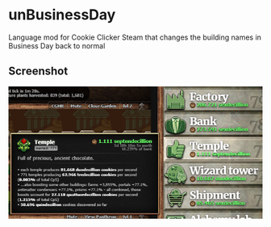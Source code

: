 # unBusinessDay
 Language mod for Cookie Clicker Steam that changes the building names in Business Day back to normal

## Screenshot

![Screenshot - showing restored Temple name and description](/img/temple.png?raw=true "UI")
